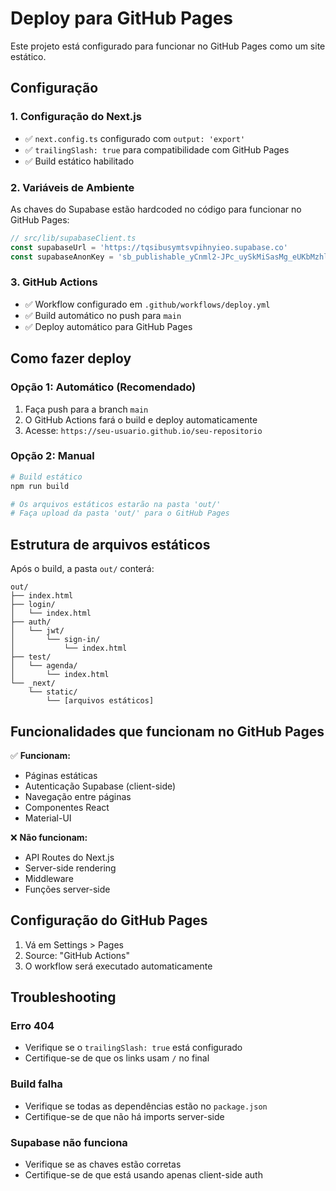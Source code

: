 # Deploy para GitHub Pages

Este projeto está configurado para funcionar no GitHub Pages como um site estático.

## Configuração

### 1. Configuração do Next.js
- ✅ `next.config.ts` configurado com `output: 'export'`
- ✅ `trailingSlash: true` para compatibilidade com GitHub Pages
- ✅ Build estático habilitado

### 2. Variáveis de Ambiente
As chaves do Supabase estão hardcoded no código para funcionar no GitHub Pages:

```typescript
// src/lib/supabaseClient.ts
const supabaseUrl = 'https://tqsibusymtsvpihnyieo.supabase.co'
const supabaseAnonKey = 'sb_publishable_yCnml2-JPc_uySkMiSasMg_eUKbMzhl'
```

### 3. GitHub Actions
- ✅ Workflow configurado em `.github/workflows/deploy.yml`
- ✅ Build automático no push para `main`
- ✅ Deploy automático para GitHub Pages

## Como fazer deploy

### Opção 1: Automático (Recomendado)
1. Faça push para a branch `main`
2. O GitHub Actions fará o build e deploy automaticamente
3. Acesse: `https://seu-usuario.github.io/seu-repositorio`

### Opção 2: Manual
```bash
# Build estático
npm run build

# Os arquivos estáticos estarão na pasta 'out/'
# Faça upload da pasta 'out/' para o GitHub Pages
```

## Estrutura de arquivos estáticos

Após o build, a pasta `out/` conterá:
```
out/
├── index.html
├── login/
│   └── index.html
├── auth/
│   └── jwt/
│       └── sign-in/
│           └── index.html
├── test/
│   └── agenda/
│       └── index.html
└── _next/
    └── static/
        └── [arquivos estáticos]
```

## Funcionalidades que funcionam no GitHub Pages

✅ **Funcionam:**
- Páginas estáticas
- Autenticação Supabase (client-side)
- Navegação entre páginas
- Componentes React
- Material-UI

❌ **Não funcionam:**
- API Routes do Next.js
- Server-side rendering
- Middleware
- Funções server-side

## Configuração do GitHub Pages

1. Vá em Settings > Pages
2. Source: "GitHub Actions"
3. O workflow será executado automaticamente

## Troubleshooting

### Erro 404
- Verifique se o `trailingSlash: true` está configurado
- Certifique-se de que os links usam `/` no final

### Build falha
- Verifique se todas as dependências estão no `package.json`
- Certifique-se de que não há imports server-side

### Supabase não funciona
- Verifique se as chaves estão corretas
- Certifique-se de que está usando apenas client-side auth

